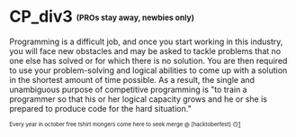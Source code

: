 # CP_div3 <sub><sup><sub><sup>(PROs stay away, newbies only)</sup></sub></sup></sub>
Programming is a difficult job, and once you start working in this industry, you will face new obstacles and may be asked to tackle problems that no one else has solved or for which there is no solution. You are then required to use your problem-solving and logical abilities to come up with a solution in the shortest amount of time possible. As a result, the single and unambiguous purpose of competitive programming is "to train a programmer so that his or her logical capacity grows and he or she is prepared to produce code for the hard situation."


<sub><sup>Every year in october free tshirt mongers come here to seek merge @ [hacktoberfest] :upside_down_face:[1]</sup></sub>

[1]: https://hacktoberfest.com
